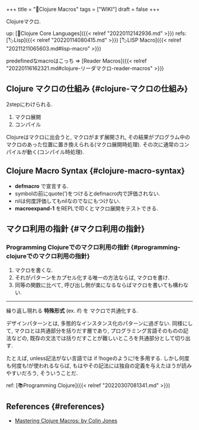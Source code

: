 +++
title = "📝Clojure Macros"
tags = ["WIKI"]
draft = false
+++

Clojureマクロ.

up: [📂Clojure Core Languages]({{< relref "20220112142936.md" >}})
refs:  [🏷Lisp]({{< relref "20220114080415.md" >}}) [🏷LISP Macro]({{< relref "20211211065603.md#lisp-macro" >}})

predefinedなmacroはこっち =&gt; [Reader Macros]({{< relref "20220116162321.md#clojure-リーダマクロ-reader-macros" >}})


## Clojure マクロの仕組み {#clojure-マクロの仕組み}

2stepにわけられる.

1.  マクロ展開
2.  コンパイル

Clojureはマクロに出会うと, マクロがまず展開され,
その結果がプログラム中のマクロのあった位置に置き換えられる(マクロ展開時処理).
その次に通常のコンパイルが動く(コンパイル時処理).


## Clojure Macro Syntax {#clojure-macro-syntax}

-   **defmacro** で宣言する.
-   symbolの前にquote(')をつけるとdefmacro内で評価されない.
-   nilは何度評価してもnilなのでなにもつけない.
-   **macroexpand-1** をREPLで叩くとマクロ展開をテストできる.


## マクロ利用の指針 {#マクロ利用の指針}


### Programming Clojureでのマクロ利用の指針 {#programming-clojureでのマクロ利用の指針}

1.  マクロを書くな.
2.  それがパターンをカプセル化する唯一の方法ならば, マクロを書け.
3.  同等の関数に比べて, 呼び出し側が楽になるならばマクロを書いても構わない.

---

繰り返し現れる **特殊形式** (ex. if) を マクロで共通化する.

デザインパターンとは, 多態的なインスタンス化のパターンに過ぎない.
同様にして, マクロとは共通部分を括りだす層であり,
プログラミング言語そのものの記法などの,
既存の文法では括りだすことが難しいところを共通部分として切り出す.

たとえば, unless記法がない言語では if !hogeのように!を多用する.
しかし何度も何度も!が使われるならば, もはやその記法には独自の定義を与えたほうが読みやすいだろう, そういうことだ.

ref: [📚Programming Clojure]({{< relref "20220307081341.md" >}})


## References {#references}

-   [Mastering Clojure Macros: by Colin Jones](https://pragprog.com/titles/cjclojure/mastering-clojure-macros/)
